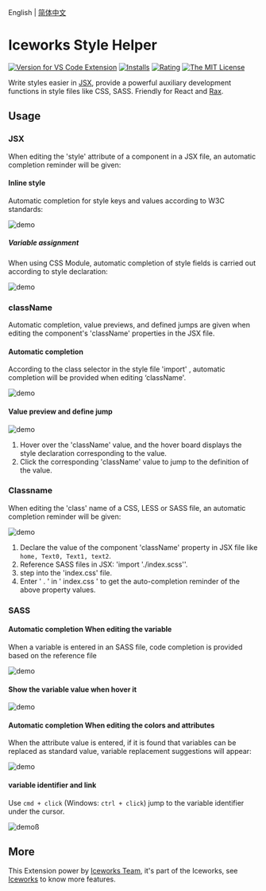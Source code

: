 English | [简体中文](https://github.com/ice-lab/iceworks/blob/master/extensions/iceworks-style-helper/README.zh-CN.md)

# Iceworks Style Helper

[![Version for VS Code Extension](https://vsmarketplacebadge.apphb.com/version-short/iceworks-team.iceworks-style-helper.svg?logo=visual-studio-code)](https://marketplace.visualstudio.com/items?itemName=iceworks-team.iceworks-style-helper)
[![Installs](https://vsmarketplacebadge.apphb.com/installs-short/iceworks-team.iceworks-style-helper.svg)](https://marketplace.visualstudio.com/items?itemName=iceworks-team.iceworks-style-helper)
[![Rating](https://vsmarketplacebadge.apphb.com/rating-short/iceworks-team.iceworks-style-helper.svg)](https://marketplace.visualstudio.com/items?itemName=iceworks-team.iceworks-style-helper)
[![The MIT License](https://img.shields.io/badge/license-MIT-blue.svg)](http://opensource.org/licenses/MIT)

Write styles easier in [JSX](https://reactjs.org/docs/introducing-jsx.html), provide  a powerful auxiliary development functions in style files like CSS, SASS. Friendly for React and [Rax](https://rax.js.org/).

## Usage

### JSX

When editing the 'style' attribute of a component in a JSX file, an automatic completion reminder will be given:

#### Inline style

Automatic completion  for style keys and values according to W3C standards:

![demo](https://user-images.githubusercontent.com/56879942/87412958-3895e700-c5fc-11ea-88e2-3e3e78a07f9e.gif)

##### Variable assignment

When using CSS Module, automatic completion of style fields is carried out according to style declaration:

![demo](https://user-images.githubusercontent.com/56879942/87412953-36cc2380-c5fc-11ea-9315-f153b1415dc8.gif)

### className

Automatic completion, value previews, and defined jumps are given when editing the component's 'className' properties in the JSX file.

#### Automatic completion

According to the class selector in the style file 'import' , automatic completion will be provided when editing ‘className'.

![demo](https://user-images.githubusercontent.com/56879942/87412926-2caa2500-c5fc-11ea-9acc-78974ddb1932.gif)

#### Value preview and define jump

![demo](https://user-images.githubusercontent.com/56879942/87412950-35026000-c5fc-11ea-83ee-33de13681911.gif)

1. Hover over the 'className' value, and the hover board displays the style declaration corresponding to the value.
2. Click the corresponding 'className' value to jump to the definition of the value.

### Classname

When editing the 'class' name of a CSS, LESS or SASS file, an automatic completion reminder will be given:

![demo](https://user-images.githubusercontent.com/56879942/87416514-63366e80-c601-11ea-8f3e-05fe51a8f26b.gif)

1. Declare the value of the component 'className' property in JSX file like ` home, Text0, Text1, text2 `.
2. Reference SASS files in JSX: 'import './index.scss''.
3. step into the 'index.css' file.
4. Enter ' . ' in '  index.css ' to get the auto-completion reminder of the above property values.

### SASS

#### Automatic completion When editing the variable

When a variable is entered in an SASS file, code completion is provided based on the reference file

![demo](https://user-images.githubusercontent.com/56879942/87523081-026a6d00-c6b9-11ea-8e8a-5d62688c020d.gif)  

#### Show the variable value when hover it

![demo](https://user-images.githubusercontent.com/56879942/87412974-3e8bc800-c5fc-11ea-9a6c-ea62eecbfbff.gif)

#### Automatic completion When editing the colors and attributes

When the attribute value is entered, if it is found that variables can be replaced as standard value, variable replacement suggestions will appear:

![demo](https://user-images.githubusercontent.com/56879942/87531943-04d2c400-c6c5-11ea-9f74-be6721353e46.gif)

#### variable identifier and link

Use `cmd + click`  (Windows: `ctrl + click`) jump to the variable identifier under the cursor.

![demo](https://user-images.githubusercontent.com/56879942/87419478-2456e780-c606-11ea-9842-47a01b7e85c8.gif)ß

## More

This Extension power by [Iceworks Team](https://marketplace.visualstudio.com/publishers/iceworks-team), it's part of the Iceworks, see [Iceworks](https://marketplace.visualstudio.com/items?itemName=iceworks-team.iceworks) to know more features.